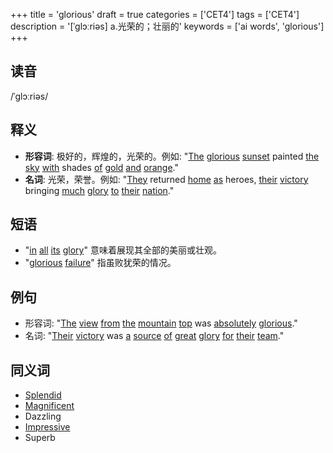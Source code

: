 +++
title = 'glorious'
draft = true
categories = ['CET4']
tags = ['CET4']
description = '[ˈglɔːriəs] a.光荣的；壮丽的'
keywords = ['ai words', 'glorious']
+++

## 读音
/ˈɡlɔːriəs/

## 释义
- **形容词**: 极好的，辉煌的，光荣的。例如: "[The](/post/the/) [glorious](/post/glorious/) [sunset](/post/sunset/) painted [the](/post/the/) [sky](/post/sky/) [with](/post/with/) shades [of](/post/of/) [gold](/post/gold/) [and](/post/and/) [orange](/post/orange/)."
- **名词**: 光荣，荣誉。例如: "[They](/post/they/) returned [home](/post/home/) [as](/post/as/) heroes, [their](/post/their/) [victory](/post/victory/) bringing [much](/post/much/) [glory](/post/glory/) [to](/post/to/) [their](/post/their/) [nation](/post/nation/)."

## 短语
- "[in](/post/in/) [all](/post/all/) [its](/post/its/) [glory](/post/glory/)" 意味着展现其全部的美丽或壮观。
- "[glorious](/post/glorious/) [failure](/post/failure/)" 指虽败犹荣的情况。

## 例句
- 形容词: "[The](/post/the/) [view](/post/view/) [from](/post/from/) [the](/post/the/) [mountain](/post/mountain/) [top](/post/top/) was [absolutely](/post/absolutely/) [glorious](/post/glorious/)."
- 名词: "[Their](/post/their/) [victory](/post/victory/) was [a](/post/a/) [source](/post/source/) [of](/post/of/) [great](/post/great/) [glory](/post/glory/) [for](/post/for/) [their](/post/their/) [team](/post/team/)."

## 同义词
- [Splendid](/post/splendid/)
- [Magnificent](/post/magnificent/)
- Dazzling
- [Impressive](/post/impressive/)
- Superb
